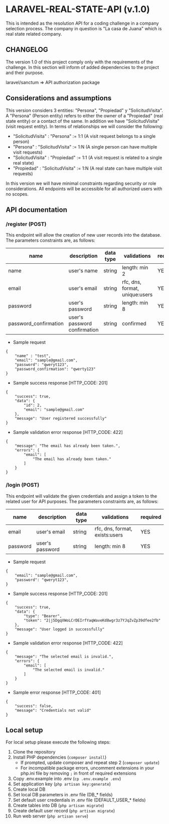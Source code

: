# LARAVEL-REAL-STATE-API (v.1.0)

This is intended as the resolution API for a coding challenge in a company selection process.
The company in question is "La casa de Juana" which is real state related company.

## CHANGELOG

The version 1.0 of this project comply only with the requirements of the challenge. In this section will inform of added dependencies to the project and their purpose.

laravel/sanctum => API authorization package

## Considerations and assumptions

This version considers 3 entities: "Persona", "Propiedad" y "SolicitudVisita". A "Persona" (Person entity) refers to either the owner of a "Propiedad" (real state entity) or a contact of the same. In addition we have "SolicitudVisita" (visit request entity). In terms of relationships we will consider the following:

- "SolicitudVisita" : "Persona" := 1:1 (A visit request belongs to a single person)
- "Persona" : "SolicitudVisita" := 1:N (A single person can have multiple visit requests)
- "SolicitudVisita" : "Propiedad" := 1:1 (A visit request is related to a single real state)
- "Propiedad" : "SolicitudVisita" := 1:N (A real state can have multiple visit requests)

In this version we will have minimal constraints regarding security or role considerations.
All endpoints will be accessible for all authorized users with no scopes.

## API documentation

### **/register** (POST)

This endpoint will allow the creation of new user records into the database. The parameters constraints are, as follows:

| **name**              | **description**              | **data type** | **validations**                | **required** |
|-----------------------|------------------------------|---------------|--------------------------------|--------------|
| name                  | user's name                  | string        | length: min 2                  | YES          |
| email                 | user's email                 | string        | rfc, dns, format, unique:users | YES          |
| password              | user's password              | string        | length: min 8                  | YES          |
| password_confirmation | user's password confirmation | string        | confirmed                      | YES          |

- Sample request
```
{
    "name" : "test",
    "email": "sample@gmail.com",
    "password": "qweryt123",
    "password_confirmation": "qwerty123"
}
```
- Sample success response [HTTP_CODE: 201]
```
{
    "success": true,
    "data": {
        "id": 2,
        "email": "sample@gmail.com"
    },
    "message": "User registered successfully"
}
```
- Sample validation error response [HTTP_CODE: 422]
```
{
    "message": "The email has already been taken.",
    "errors": {
        "email": [
            "The email has already been taken."
        ]
    }
}
```

### **/login** (POST)

This endpoint will validate the given credentials and assign a token to the related user for API purposes.
The parameters constraints are, as follows:

| **name**              | **description**              | **data type** | **validations**                | **required** |
|-----------------------|------------------------------|---------------|--------------------------------|--------------|
| email                 | user's email                 | string        | rfc, dns, format, exists:users | YES          |
| password              | user's password              | string        | length: min 8                  | YES          |

- Sample request
```
{
    "email": "sample@gmail.com",
    "password": "qweryt123",
}
```
- Sample success response [HTTP_CODE: 201]
```
{
    "success": true,
    "data": {
        "type": "Bearer",
        "token": "2|j5DgqVWoLCrDEIrfYaqWaveKd8wgr3z7YJqZvZp39dfee2fb"
    },
    "message": "User logged in successfully"
}
```
- Sample validation error response [HTTP_CODE: 422]
```
{
    "message": "The selected email is invalid.",
    "errors": {
        "email": [
            "The selected email is invalid."
        ]
    }
}
```
- Sample error response [HTTP_CODE: 401]
```
{
    "success": false,
    "message": "Credentials not valid"
}
```

## Local setup

For local setup please execute the following steps:

1. Clone the repository
2. Install PHP dependencies (```composer install```)
   - If prompted, update composer and repeat step 2 (```composer update```)
   - For incompatible package errors, uncomment extensions in your php.ini file by removing `;` in front of required extensions
3. Copy .env.example into .env (```cp .env.example .env```)
4. Set application key (```php artisan key:generate```)
5. Create local DB
6. Set local DB parameters in .env file (DB_* fields)
7. Set default user credentials in .env file (DEFAULT_USER_* fields)
8. Create tables into DB (```php artisan migrate```)
9. Create default user record (```php artisan migrate```)
10. Run web server (```php artisan serve```)
